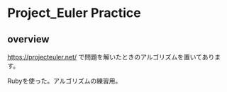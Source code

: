 # Project_Euler Practice

## overview
https://projecteuler.net/ で問題を解いたときのアルゴリズムを置いてあります。

Rubyを使った。アルゴリズムの練習用。
